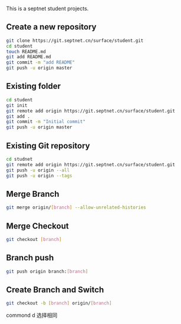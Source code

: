 This is a septnet student projects.


## Create a new repository
```bash
git clone https://git.septnet.cn/surface/student.git
cd student
touch README.md
git add README.md
git commit -m "add README"
git push -u origin master
```

## Existing folder
```bash
cd student
git init
git remote add origin https://git.septnet.cn/surface/student.git
git add .
git commit -m "Initial commit"
git push -u origin master
```

## Existing Git repository
```bash
cd studnet
git remote add origin https://git.septnet.cn/surface/student.git
git push -u origin --all
git push -u origin --tags
```
## Merge Branch
```bash
git merge origin/[branch] --allow-unrelated-histories
```

## Merge Checkout
```bash
git checkout [branch]
```

## Branch push
```bash
git push origin branch:[branch]
```

## Create Branch and Switch 
```bash
git checkout -b [branch] origin/[branch]
```

<!-- 
## How to use this template

*This template does not work on its own*. The shared files for each starter are found in the [ionic2-app-base repo](https://github.com/ionic-team/ionic2-app-base).

To use this template, either create a new ionic project using the ionic node.js utility, or copy the files from this repository into the [Starter App Base](https://github.com/ionic-team/ionic2-app-base).

### With the Ionic CLI:

Take the name after `ionic2-starter-`, and that is the name of the template to be used when using the `ionic start` command below:

```bash
$ sudo npm install -g ionic cordova
$ ionic start myTabs tabs
```

Then, to run it, cd into `myTabs` and run:

```bash
$ ionic cordova platform add ios
$ ionic cordova run ios
```

Substitute ios for android if not on a Mac.
 -->

commond d 选择相同